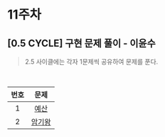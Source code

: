 # 11주차

## [0.5 CYCLE] 구현 문제 풀이 - 이윤수

> 2.5 사이클에는 각자 1문제씩 공유하여 문제를 푼다.

<br>

| 번호 |                      문제                      |
| :--: | :--------------------------------------------: |
|  1   |  [예산](https://www.acmicpc.net/problem/2512)  |
|  2   | [암기왕](https://www.acmicpc.net/problem/2776) |
